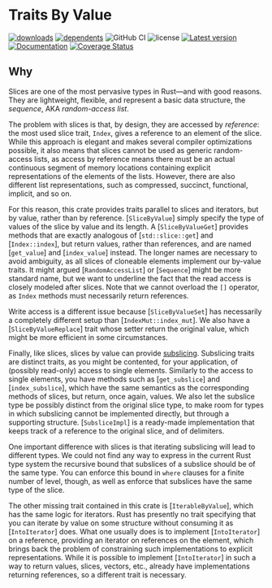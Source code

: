 # Traits By Value

[![downloads](https://img.shields.io/crates/d/value-traits)](https://crates.io/crates/value-traits)
[![dependents](https://img.shields.io/librariesio/dependents/cargo/value-traits)](https://crates.io/crates/value-traits/reverse_dependencies)
![GitHub CI](https://github.com/vigna/value-traits-rs/actions/workflows/rust.yml/badge.svg)
![license](https://img.shields.io/crates/l/value-traits)
[![Latest version](https://img.shields.io/crates/v/value-traits.svg)](https://crates.io/crates/value-traits)
[![Documentation](https://docs.rs/value-traits/badge.svg)](https://docs.rs/value-traits)
[![Coverage Status](https://coveralls.io/repos/github/vigna/value-traits-rs/badge.svg?branch=main)](https://coveralls.io/github/vigna/value-traits-rs?branch=main)

## Why

Slices are one of the most pervasive types in Rust—and with good reasons. They
are lightweight, flexible, and represent a basic data structure, the _sequence_,
AKA _random-access list_.

The problem with slices is that, by design, they are accessed by _reference_:
the most used slice trait, `Index`, gives a reference to an element of the
slice. While this approach is elegant and makes several compiler optimizations
possible, it also means that slices cannot be used as generic random-access
lists, as access by reference means there must be an actual continuous segment
of memory locations containing explicit representations
of the elements of the lists. However, there are also different list
representations, such as compressed, succinct, functional, implicit, and so on.

For this reason, this crate provides traits parallel to slices and iterators,
but by value, rather than by reference. [`SliceByValue`] simply specify the type
of values of the slice by value and its length. A [`SliceByValueGet`] provides
methods that are exactly analogous of [`std::slice::get`] and [`Index::index`],
but return values, rather than references, and are named [`get_value`] and
[`index_value`] instead. The longer names are necessary to avoid ambiguity, as
all slices of cloneable elements implement our by-value traits. It might argued
[`RandomAccessList`] or [`Sequence`] might be more standard name, but we want to
underline the fact that the read access is closely modeled after slices. Note
that we cannot overload the `[]` operator, as `Index` methods must necessarily
return references.

Write access is a different issue because [`SliceByValueSet`] has necessarily a
completely different setup than [`IndexMut::index_mut`]. We also have a
[`SliceByValueReplace`] trait whose setter return the original value, which
might be more efficient in some circumstances.

Finally, like slices, slices by value can provide
[subslicing](SliceByValueSubslice). Subslicing traits are distinct traits, as you
might be contented, for your application, of (possibly read-only) access to
single elements. Similarly to the access to single elements, you have methods
such as [`get_subslice`] and [`index_subslice`], which have the same semantics
as the corresponding methods of slices, but return, once again, values. We also
let the subslice type be possibly distinct from the original slice type, to make
room for types in which subslicing cannot be implemented directly, but through
a supporting structure. [`SubsliceImpl`] is a ready-made implementation that
keeps track of a reference to the original slice, and of delimiters.

One important difference with slices is that iterating subslicing will lead
to different types. We could not find any way to express in the current Rust
type system the recursive bound that subslices of a subslice should be of
the same type. You can enforce this bound in `where` clauses for a finite
number of level, though, as well as enforce that subslices have the same
type of the slice.

The other missing trait contained in this crate is [`IterableByValue`], which
has the same logic for iterators. Rust has presently no trait specifying
that you can iterate by value on some structure without consuming it
as [`IntoIterator`] does. What one usually does is to implement [`IntoIterator`]
on a reference, providing an iterator on references on the element, which
brings back the problem of constraining such implementations to explicit
representations. While it is possible to implement [`IntoIterator`] in such
a way to return values, slices, vectors, etc., already have implementations
returning references, so a different trait is necessary.
